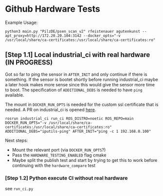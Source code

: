 # Github Hardware Tests
Example Usage:
```
python3 main.py "PilzDE/psen_scan_v2" rfeistenauer agutenkunst --apt_proxy=http://172.20.20.104:3142 --docker_opts="-v /usr/local/share/ca-certificates:/usr/local/share/ca-certificates:ro"
```
## [Step 1.1] Local industrial_ci with real hardware (IN PROGRESS)
Got so far to ping the sensor in `AFTER_INIT` and only continue if there is something. If the sensor is bootet shortly before running industrial_ci maybe a later hook makes more sense since this would give the sensor more time to boot. The specification of `ADDITIONAL_DEBS` is needed to have `ping` available.

The mount in `DOCKER_RUN_OPTS` is needed for the custom ssl certificate that is needed. A PR on industrial_ci is opened [here](https://github.com/ros-industrial/industrial_ci/pull/671/files).

```
rosrun industrial_ci run_ci ROS_DISTRO=noetic ROS_REPO=main DOCKER_RUN_OPTS="-v /usr/local/share/ca-certificates:/usr/local/share/ca-certificates:ro" ADDITIONAL_DEBS="iputils-ping" AFTER_INIT="ping -c 1 192.168.0.100"
```

Next steps:
- Mount the relevant port (via `DOCKER_RUN_OPTS`?)
- Pass the `HARDWARE_TESTING_ENABLED` flag cmake
- Maybe split the publish test and start by trying to get this to work before continuing with the `hardware_compare` test

### [Step 1.2] Python execute CI without real hardware
see `run_ci.py`
